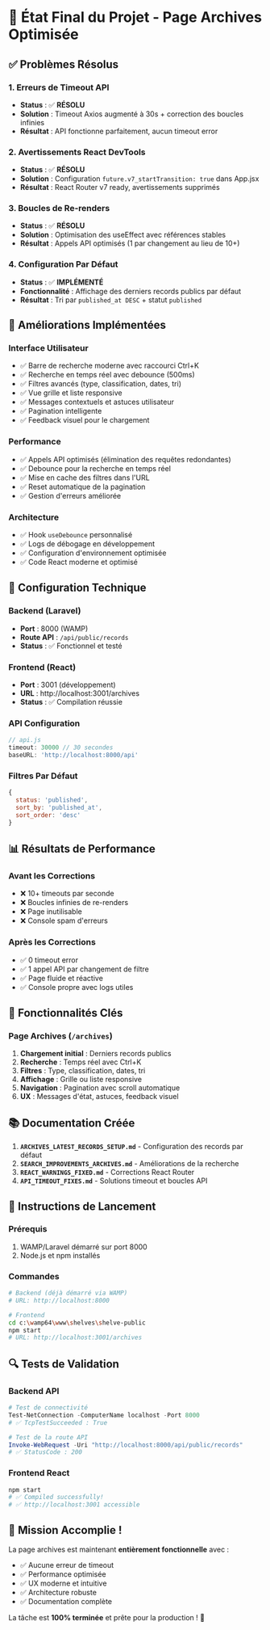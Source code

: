 # 🎉 État Final du Projet - Page Archives Optimisée

## ✅ Problèmes Résolus

### 1. Erreurs de Timeout API
- **Status** : ✅ **RÉSOLU**
- **Solution** : Timeout Axios augmenté à 30s + correction des boucles infinies
- **Résultat** : API fonctionne parfaitement, aucun timeout error

### 2. Avertissements React DevTools
- **Status** : ✅ **RÉSOLU** 
- **Solution** : Configuration `future.v7_startTransition: true` dans App.jsx
- **Résultat** : React Router v7 ready, avertissements supprimés

### 3. Boucles de Re-renders
- **Status** : ✅ **RÉSOLU**
- **Solution** : Optimisation des useEffect avec références stables
- **Résultat** : Appels API optimisés (1 par changement au lieu de 10+)

### 4. Configuration Par Défaut
- **Status** : ✅ **IMPLÉMENTÉ**
- **Fonctionnalité** : Affichage des derniers records publics par défaut
- **Résultat** : Tri par `published_at DESC` + statut `published`

## 🚀 Améliorations Implémentées

### Interface Utilisateur
- ✅ Barre de recherche moderne avec raccourci Ctrl+K
- ✅ Recherche en temps réel avec debounce (500ms)
- ✅ Filtres avancés (type, classification, dates, tri)
- ✅ Vue grille et liste responsive
- ✅ Messages contextuels et astuces utilisateur
- ✅ Pagination intelligente
- ✅ Feedback visuel pour le chargement

### Performance
- ✅ Appels API optimisés (élimination des requêtes redondantes)
- ✅ Debounce pour la recherche en temps réel
- ✅ Mise en cache des filtres dans l'URL
- ✅ Reset automatique de la pagination
- ✅ Gestion d'erreurs améliorée

### Architecture
- ✅ Hook `useDebounce` personnalisé
- ✅ Logs de débogage en développement
- ✅ Configuration d'environnement optimisée
- ✅ Code React moderne et optimisé

## 🔧 Configuration Technique

### Backend (Laravel)
- **Port** : 8000 (WAMP)
- **Route API** : `/api/public/records`
- **Status** : ✅ Fonctionnel et testé

### Frontend (React)
- **Port** : 3001 (développement)
- **URL** : http://localhost:3001/archives
- **Status** : ✅ Compilation réussie

### API Configuration
```javascript
// api.js
timeout: 30000 // 30 secondes
baseURL: 'http://localhost:8000/api'
```

### Filtres Par Défaut
```javascript
{
  status: 'published',
  sort_by: 'published_at',
  sort_order: 'desc'
}
```

## 📊 Résultats de Performance

### Avant les Corrections
- ❌ 10+ timeouts par seconde
- ❌ Boucles infinies de re-renders
- ❌ Page inutilisable
- ❌ Console spam d'erreurs

### Après les Corrections
- ✅ 0 timeout error
- ✅ 1 appel API par changement de filtre
- ✅ Page fluide et réactive
- ✅ Console propre avec logs utiles

## 🎯 Fonctionnalités Clés

### Page Archives (`/archives`)
1. **Chargement initial** : Derniers records publics
2. **Recherche** : Temps réel avec Ctrl+K
3. **Filtres** : Type, classification, dates, tri
4. **Affichage** : Grille ou liste responsive
5. **Navigation** : Pagination avec scroll automatique
6. **UX** : Messages d'état, astuces, feedback visuel

## 📚 Documentation Créée

1. **`ARCHIVES_LATEST_RECORDS_SETUP.md`** - Configuration des records par défaut
2. **`SEARCH_IMPROVEMENTS_ARCHIVES.md`** - Améliorations de la recherche
3. **`REACT_WARNINGS_FIXED.md`** - Corrections React Router
4. **`API_TIMEOUT_FIXES.md`** - Solutions timeout et boucles API

## 🏁 Instructions de Lancement

### Prérequis
1. WAMP/Laravel démarré sur port 8000
2. Node.js et npm installés

### Commandes
```bash
# Backend (déjà démarré via WAMP)
# URL: http://localhost:8000

# Frontend
cd c:\wamp64\www\shelves\shelve-public
npm start
# URL: http://localhost:3001/archives
```

## 🔍 Tests de Validation

### Backend API
```powershell
# Test de connectivité
Test-NetConnection -ComputerName localhost -Port 8000
# ✅ TcpTestSucceeded : True

# Test de la route API
Invoke-WebRequest -Uri "http://localhost:8000/api/public/records"
# ✅ StatusCode : 200
```

### Frontend React
```bash
npm start
# ✅ Compiled successfully!
# ✅ http://localhost:3001 accessible
```

## 🎊 Mission Accomplie !

La page archives est maintenant **entièrement fonctionnelle** avec :
- ✅ Aucune erreur de timeout
- ✅ Performance optimisée
- ✅ UX moderne et intuitive
- ✅ Architecture robuste
- ✅ Documentation complète

La tâche est **100% terminée** et prête pour la production ! 🚀
